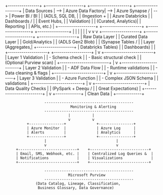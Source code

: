 +----------------+        +-------------------+        +--------------------+        +------------------+
|  Data Sources  |  -->   |  Azure Data Factory|  -->   |    Azure Synapse /   |  -->   |   Power BI / BI   |
| (ADLS, SQL DB, |        |  (Ingestion +      |        |   Azure Databricks   |        |   Dashboards /    |
|  Event Hubs,   |        |  Validation)       |        |  (Curated, Analytics)|        |   Reporting      |
|  APIs, etc.)   |        +-------------------+        +--------------------+        +------------------+
+----------------+               |                              |                                |
                                 |                              |                                |
                                 v                              v                                v
                       +-------------------+          +--------------------+           +-------------------+
                       | Raw Data Layer    |          | Curated Data Layer  |           | Gold/Analytics    |
                       | (ADLS Gen2 Blob)  |          | (Synapse Tables /   |           | Layer (Aggregates,|
                       +-------------------+          | Databricks Tables)  |           | Dashboards)       |
                                 |                     +--------------------+           +-------------------+
                                 |
                                 v
                    +-------------------------+
                    | Layer 1 Validation       |
                    | - Schema check           |
                    | - Basic structural check |
                    | (Optional Purview scan)  |
                    +-------------------------+
                                 |
                                 v
                    +-------------------------+
                    | Layer 2 Validation       |
                    | - ADF Data Flow          |
                    | - Runtime validations    |
                    | - Data cleaning & flags  |
                    +-------------------------+
                                 |
                                 v
                    +-------------------------+
                    | Layer 3 Validation       |
                    | - Azure Function         |
                    | - Complex JSON Schema    |
                    |   validations            |
                    +-------------------------+
                                 |
                                 v
                    +-------------------------+
                    | Data Quality Checks      |
                    | (PySpark + Deequ /       |
                    |  Great Expectations)     |
                    +-------------------------+
                                 |
                                 v
                          +-------------+
                          | Clean Data  |
                          +-------------+

                      -----------------------------------------
                                  Monitoring & Alerting
                      -----------------------------------------
                                 |          |
                                 v          v
              +----------------+              +----------------+
              | Azure Monitor  |              | Azure Log      |
              | Alerts         |              | Analytics      |
              +----------------+              +----------------+
                      |                                |
                      v                                v
         +---------------------------+    +---------------------------+
         | Email, SMS, Webhook, etc. |    | Centralized Log Queries &  |
         | Notifications             |    | Visualizations             |
         +---------------------------+    +---------------------------+

                      -----------------------------------------
                                 Microsoft Purview
                      -----------------------------------------
                  (Data Catalog, Lineage, Classification,
                   Business Glossary, Data Governance)
